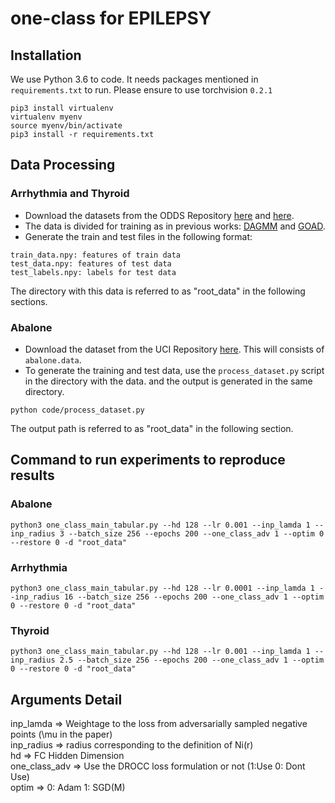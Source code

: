 # one-class for EPILEPSY 

## Installation
We use Python 3.6 to code. It needs packages mentioned in `requirements.txt` to run. Please ensure to use torchvision `0.2.1`
```
pip3 install virtualenv
virtualenv myenv
source myenv/bin/activate
pip3 install -r requirements.txt
```

## Data Processing
### Arrhythmia and Thyroid
* Download the datasets from the ODDS Repository [here](http://odds.cs.stonybrook.edu/arrhythmia-dataset/) and [here](http://odds.cs.stonybrook.edu/annthyroid-dataset/). 
* The data is divided for training as in previous works: [DAGMM](https://openreview.net/forum?id=BJJLHbb0-) and [GOAD](https://openreview.net/forum?id=H1lK_lBtvS).
* Generate the train and test files in the following format:
```
train_data.npy: features of train data
test_data.npy: features of test data
test_labels.npy: labels for test data
```
The directory with this data is referred to as "root_data" in the following sections.

### Abalone
* Download the dataset from the UCI Repository [here](http://archive.ics.uci.edu/ml/datasets/Abalone). This will consists of `abalone.data`. 
* To generate the training and test data, use the `process_dataset.py` script in the directory with the data. and the output is generated in the same directory.
```
python code/process_dataset.py
```
The output path is referred to as "root_data" in the following section.

## Command to run experiments to reproduce results
### Abalone 
```
python3 one_class_main_tabular.py --hd 128 --lr 0.001 --inp_lamda 1 --inp_radius 3 --batch_size 256 --epochs 200 --one_class_adv 1 --optim 0 --restore 0 -d "root_data"
```

### Arrhythmia
```
python3 one_class_main_tabular.py --hd 128 --lr 0.0001 --inp_lamda 1 --inp_radius 16 --batch_size 256 --epochs 200 --one_class_adv 1 --optim 0 --restore 0 -d "root_data"
```

### Thyroid
```
python3 one_class_main_tabular.py --hd 128 --lr 0.001 --inp_lamda 1 --inp_radius 2.5 --batch_size 256 --epochs 200 --one_class_adv 1 --optim 0 --restore 0 -d "root_data"
```

## Arguments Detail
inp_lamda => Weightage to the loss from adversarially sampled negative points (\mu in the paper)  
inp_radius => radius corresponding to the definition of Ni(r)   
hd => FC Hidden Dimension  
one_class_adv => Use the DROCC loss formulation or not (1:Use  0: Dont Use)  
optim => 0: Adam   1: SGD(M)  

